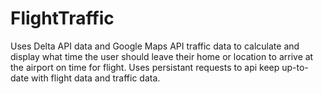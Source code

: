 # FlightTraffic
Uses Delta API data and Google Maps API traffic data to calculate and display what time the user
should leave their home or location to arrive at the airport on time for flight. Uses persistant requests
to api keep up-to-date with flight data and traffic data.

